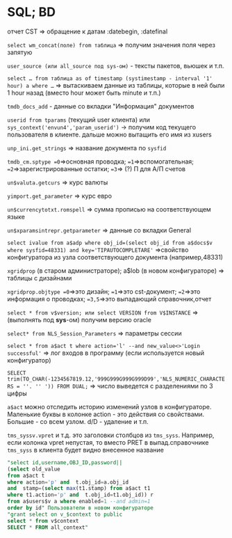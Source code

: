 # SQL; BD

отчет CST =&gt; обращение к датам :datebegin, :datefinal

`select wm_concat(поле) from таблица` =&gt; получим значения поля через запятую

`user_source (или all_source под sys-ом)` - тексты пакетов, вьюшек и т.п.

`select … from таблица as of timestamp (systimestamp - interval '1' hour) a where …` =&gt; вытаскиваем данные из таблицы, которые в ней были 1 hour назад \(вместо hour может быть minute и т.п.\)

`tmdb_docs_add` - данные со вкладки "Информация" документов

`userid from tparams` \(текущий user клиента\) или `sys_context('envun4','param_userid')` -&gt; получим код текущего пользователя в клиенте. дальше можно вытащить его имя из xusers

`unp_ini.get_strings` =&gt; название документа по `sysfid`

`tmdb_cm.sptype =0`=&gt;основная проводка; `=1`=&gt;вспомогательная; `=2`=&gt;зарегистрированные остатки; `=3`=&gt; \(?\) П для А/П счетов

`un$valuta.getcurs` =&gt; курс валюты

`yimport.get_parameter` =&gt; курс евро

`un$currencytotxt.romspell` =&gt; сумма прописью на соответствующем языке

`un$xparamsintrepr.getparameter` =&gt; данные со вкладки General

`select ivalue from a$adp where obj_id=(select obj_id from a$docs$v where sysfid=48331) and key='TIPAUTOCOMPLETARE'` =&gt;свойство конфигуратора из узла соответствующего документа \(например,48331\)

`xgridprop` \(в старом администраторе\); a$lob \(в новом конфигураторе\) =&gt; таблицы с дизайнами

`xgridprop.objtype =0`=&gt;это дизайн; `=1`=&gt;это cst-документ; `=2`=&gt;это информация о проводках; `=3,5`=&gt;это выпадающий справочник,отчет

`select * from v$version; или select VERSION from V$INSTANCE` =&gt; \(выполнять под **sys**-ом\) получим версию oracle

`select* from NLS_Session_Parameters` =&gt; параметры сессии

`select * from a$act t where action='l' --and new_value<>'Login successful'` =&gt; лог входов в программу \(если используется новый конфигуратор\)

`SELECT trim(TO_CHAR(-1234567819.12,'999G999G999G999D99','NLS_NUMERIC_CHARACTERS = ''. '' ')) FROM DUAL;` =&gt; число выведется с разделениями по 3 цифры

`a$act` можно отследить историю изменений узлов в конфигураторе. Маленькие буквы в колонке action - это действия со свойствами. Большие - со всем узлом. d/D - удаление и т.п.

`tms_syssv.vpret` и т.д. это заголовки столбцов из `tms_syss`. Например, если колонка vpret непустая, то вместо PRET в выпад.справочнике `tms_syss` в клиента будет видно внесенное название

```sql
"select id,username,OBJ_ID,password||
(select old_value  
from a$act t 
where action='p' and  t.obj_id=a.obj_id 
and  stamp=(select max(t1.stamp) from a$act t1 
where t1.action='p' and  t.obj_id=t1.obj_id)) r 
from a$users$v a where enabled=1 --and admin=1
order by id" Пользователи в новом конфигураторе
"grant select on v_$context to public
select * from v$context
SELECT * FROM all_context"
```

